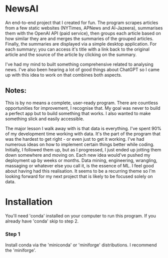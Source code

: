 # NewsAI
An end-to-end project that I created for fun. The program scrapes articles from a few static websites (NYTimes, APNews and Al-Jazeera), summarises them with the OpenAI API (paid service), then groups each article based on how similar they are and merges the summaries of the grouped articles. Finally, the summaries are displayed via a simple desktop application. For each summary; you can access it's title with a link back to the original article and the source of the article by clicking on the summary. 

I've had my mind to built something comprehensive related to analysing news. I've also been hearing a lot of good things about ChatGPT so I came up with this idea to work on that combines both aspects.

## Notes:
This is by no means a complete, user-ready program. There are countless opportunities for improvement, I recognise that. My goal was never to build a perfect app but to build something that works. I also wanted to make something slick and easily accessible.

The major lesson I walk away with is that data is everything. I've spent 90% of my development time working with data. It's the part of the program that was the hardest to get right - or even just to get it working. I've had numerous ideas on how to implement certain things better while coding. Initially, I followed them up, but as I progressed, I just ended up jotting them down somewhere and moving on. Each new idea would've pushed my deployment up by weeks or months. Data mining, engineering, wrangling, massaging or whatever else you call it, is the essence of ML. I feel good about having had this realisation. It seems to be a recurring theme so I'm looking forward for my next project that is likely to be focused solely on data.

# Installation
You'll need 'conda' installed on your computer to run this program. If you already have 'conda' skip to step 2.
### Step 1
Install conda via the <a>'miniconda'</a> or 'miniforge' distributions. I recommend the 'miniforge'.
